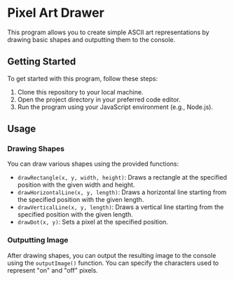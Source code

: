 # Pixel Art Drawer

This program allows you to create simple ASCII art representations by drawing basic shapes and outputting them to the console.

## Getting Started

To get started with this program, follow these steps:

1. Clone this repository to your local machine.
2. Open the project directory in your preferred code editor.
3. Run the program using your JavaScript environment (e.g., Node.js).

## Usage

### Drawing Shapes

You can draw various shapes using the provided functions:

- `drawRectangle(x, y, width, height)`: Draws a rectangle at the specified position with the given width and height.
- `drawHorizontalLine(x, y, length)`: Draws a horizontal line starting from the specified position with the given length.
- `drawVerticalLine(x, y, length)`: Draws a vertical line starting from the specified position with the given length.
- `drawDot(x, y)`: Sets a pixel at the specified position.

### Outputting Image

After drawing shapes, you can output the resulting image to the console using the `outputImage()` function. You can specify the characters used to represent "on" and "off" pixels.

